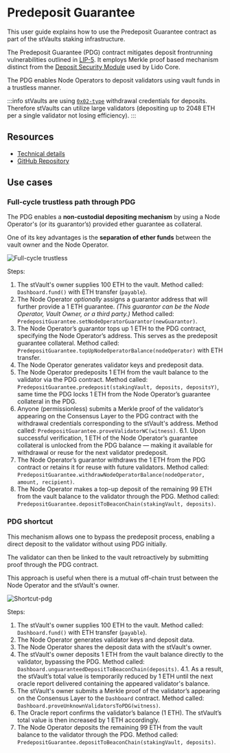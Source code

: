 # Predeposit Guarantee

This user guide explains how to use the Predeposit Guarantee contract as part of the stVaults staking infrastructure.

The Predeposit Guarantee (PDG) contract mitigates deposit frontrunning vulnerabilities outlined in [LIP-5](https://github.com/lidofinance/lido-improvement-proposals/blob/develop/LIPS/lip-5.md). It employs Merkle proof based mechanism distinct from the [Deposit Security Module](https://docs.lido.fi/contracts/deposit-security-module) used by Lido Core.

The PDG enables Node Operators to deposit validators using vault funds in a trustless manner.

:::info
stVaults are using [`0x02-type`](https://eips.ethereum.org/EIPS/eip-7251) withdrawal credentials for deposits.
Therefore stVaults can utilize large validators (depositing up to 2048 ETH per a single validator not losing efficiency).
:::

## Resources

- [Technical details](https://hackmd.io/@lido/stVaults-design?stext=5138%3A160%3A0%3A1744277214%3A66cxZj)
- [GitHub Repository](https://github.com/lidofinance/core/blob/feat/vaults/contracts/0.8.25/vaults/predeposit_guarantee/PredepositGuarantee.sol)

## Use cases

### Full-cycle trustless path through PDG

The PDG enables a **non-custodial depositing mechanism** by using a Node Operator's (or its guarantor’s) provided ether guarantee as collateral.

One of its key advantages is the **separation of ether funds** between the vault owner and the Node Operator.

![Full-cycle trustless](/img/stvaults/full-proof-pdg.png)

Steps:

1. The stVault's owner supplies 100 ETH to the vault.
Method called: `Dashboard.fund()` with ETH transfer (`payable`).
2. The Node Operator *optionally* assigns a guarantor address that will further provide a 1 ETH guarantee. *(This guarantor can be the Node Operator, Vault Owner, or a third party.)*
Method called: `PredepositGuarantee.setNodeOperatorGuarantor(newGuarantor)`.
3. The Node Operator’s guarantor tops up 1 ETH to the PDG contract, specifying the Node Operator’s address. This serves as the predeposit guarantee collateral.
Method called: `PredepositGuarantee.topUpNodeOperatorBalance(nodeOperator)` with ETH transfer.
4. The Node Operator generates validator keys and predeposit data.
5. The Node Operator predeposits 1 ETH from the vault balance to the validator via the PDG contract.
Method called: `PredepositGuarantee.predeposit(stakingVault, deposits, depositsY)`, same time the PDG locks 1 ETH from the Node Operator’s guarantee collateral in the PDG.
6. Anyone (permissionless) submits a Merkle proof of the validator’s appearing on the Consensus Layer to the PDG contract with the withdrawal credentials corresponding to the stVault's address.
Method called: `PredepositGuarantee.proveValidatorWC(witness)`.
6.1. Upon successful verification, 1 ETH of the Node Operator’s guarantee collateral is unlocked from the  PDG balance — making it available for withdrawal or reuse for the next validator predeposit.
7. The Node Operator’s guarantor withdraws the 1 ETH from the PDG contract or retains it for reuse with future validators.
Method called: `PredepositGuarantee.withdrawNodeOperatorBalance(nodeOperator, amount, recipient)`.
8. The Node Operator makes a top-up deposit of the remaining 99 ETH from the vault balance to the validator through the PDG.
Method called: `PredepositGuarantee.depositToBeaconChain(stakingVault, deposits)`.

### PDG shortcut

This mechanism allows one to bypass the predeposit process, enabling a direct deposit to the validator without using PDG initially.

The validator can then be linked to the vault retroactively by submitting proof through the PDG contract.

This approach is useful when there is a mutual off-chain trust between the Node Operator and the stVault's owner.

![Shortcut-pdg](/img/stvaults/shortcut-pdg.png)

Steps:

1. The stVault's owner supplies 100 ETH to the vault.
Method called: `Dashboard.fund()` with ETH transfer (`payable`).
2. The Node Operator generates validator keys and deposit data.
3. The Node Operator shares the deposit data with the stVault's owner.
4. The stVault's owner deposits 1 ETH from the vault balance directly to the validator, bypassing the PDG. Method called: `Dashboard.unguaranteedDepositToBeaconChain(deposits)`.
4.1. As a result, the stVault’s total value is temporarily reduced by 1 ETH until the next oracle report delivered containing the appeared validator's balance.
5. The stVault's owner submits a Merkle proof of the validator’s appearing on the Consensus Layer to the `Dashboard` contract. Method called: `Dashboard.proveUnknownValidatorsToPDG(witness)`.
6. The Oracle report confirms the validator’s balance (1 ETH). The stVault’s total value is then increased by 1 ETH accordingly.
7. The Node Operator deposits the remaining 99 ETH from the vault balance to the validator through the PDG. Method called: `PredepositGuarantee.depositToBeaconChain(stakingVault, deposits)`.
